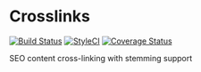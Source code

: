 # Crosslinks

[![Build Status](https://travis-ci.org/deadem/Crosslinks.svg)](https://travis-ci.org/deadem/Crosslinks)
[![StyleCI](https://styleci.io/repos/74338894/shield)](https://styleci.io/repos/74338894)
[![Coverage Status](https://coveralls.io/repos/github/deadem/Crosslinks/badge.svg?branch=master)](https://coveralls.io/github/deadem/Crosslinks?branch=master)

SEO content cross-linking with stemming support

